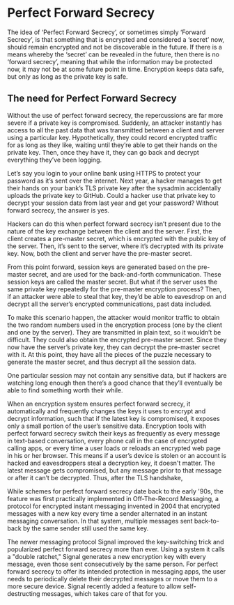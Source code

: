 # Perfect Forward Secrecy

The idea of ‘Perfect Forward Secrecy’, or sometimes simply ‘Forward Secrecy’, is that something that is encrypted and considered a ‘secret’ now, should remain encrypted and not be discoverable in the future. If there is a means whereby the ‘secret’ can be revealed in the future, then there is no ‘forward secrecy’, meaning that while the information may be protected now, it may not be at some future point in time. Encryption keeps data safe, but only as long as the private key is safe.

## The need for Perfect Forward Secrecy

Without the use of perfect forward secrecy, the repercussions are far more severe if a private key is compromised. Suddenly, an attacker instantly has access to all the past data that was transmitted between a client and server using a particular key. Hypothetically, they could record encrypted traffic for as long as they like, waiting until they’re able to get their hands on the private key. Then, once they have it, they can go back and decrypt everything they’ve been logging.  

Let’s say you login to your online bank using HTTPS to protect your password as it’s sent over the internet. Next year, a hacker manages to get their hands on your bank’s TLS private key after the sysadmin accidentally uploads the private key to GitHub. Could a hacker use that private key to decrypt your session data from last year and get your password? Without forward secrecy, the answer is yes.

Hackers can do this when perfect forward secrecy isn’t present due to the nature of the key exchange between the client and the server. First, the client creates a pre-master secret, which is encrypted with the public key of the server. Then, it’s sent to the server, where it’s decrypted with its private key. Now, both the client and server have the pre-master secret.

From this point forward, session keys are generated based on the pre-master secret, and are used for the back-and-forth communication. These session keys are called the master secret. But what if the server uses the same private key repeatedly for the pre-master encryption process? Then, if an attacker were able to steal that key, they’d be able to eavesdrop on and decrypt all the server’s encrypted communications, past data included.

To make this scenario happen, the attacker would monitor traffic to obtain the two random numbers used in the encryption process (one by the client and one by the server). They are transmitted in plain text, so it wouldn’t be difficult. They could also obtain the encrypted pre-master secret. Since they now have the server’s private key, they can decrypt the pre-master secret with it. At this point, they have all the pieces of the puzzle necessary to generate the master secret, and thus decrypt all the session data.

One particular session may not contain any sensitive data, but if hackers are watching long enough then there’s a good chance that they’ll eventually be able to find something worth their while.

When an encryption system ensures perfect forward secrecy, it automatically and frequently changes the keys it uses to encrypt and decrypt information, such that if the latest key is compromised, it exposes only a small portion of the user’s sensitive data. Encryption tools with perfect forward secrecy switch their keys as frequently as every message in text-based conversation, every phone call in the case of encrypted calling apps, or every time a user loads or reloads an encrypted web page in his or her browser. This means if a user’s device is stolen or an account is hacked and eavesdroppers steal a decryption key, it doesn't matter. The latest message gets compromised, but any message prior to that message or after it can’t be decrypted. Thus, after the TLS handshake, 

While schemes for perfect forward secrecy date back to the early '90s, the feature was first practically implemented in Off-The-Record Messaging, a protocol for encrypted instant messaging invented in 2004 that encrypted messages with a new key every time a sender alternated in an instant messaging conversation. In that system, multiple messages sent back-to-back by the same sender still used the same key.

The newer messaging protocol Signal improved the key-switching trick and popularized perfect forward secrecy more than ever. Using a system it calls a "double ratchet," Signal generates a new encryption key with every message, even those sent consecutively by the same person. For perfect forward secrecy to offer its intended protection in messaging apps, the user needs to periodically delete their decrypted messages or move them to a more secure device. Signal recently added a feature to allow self-destructing messages, which takes care of that for you.